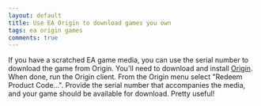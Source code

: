 ```yaml
---
layout: default
title: Use EA Origin to download games you own
tags: ea origin games
comments: true
---
```


If you have a scratched EA game media, you can use the serial number to download the game from Origin. You'll need to download and install [Origin](http://www.origin.com/download). When done, run the Origin client. From the Origin menu select "Redeem Product Code...". Provide the serial number that accompanies the media, and your game should be available for download. Pretty useful!
